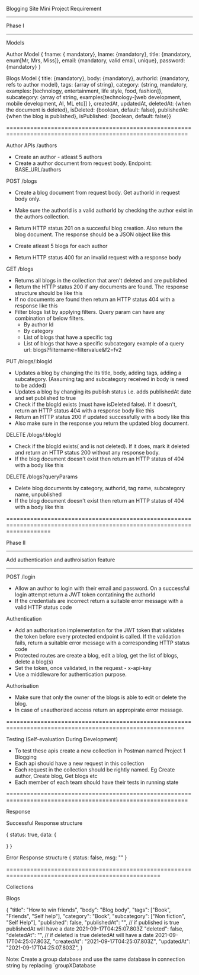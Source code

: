 Blogging Site Mini Project Requirement

-------------------------------------------------------------------------------

Phase I

-------------------------------------------------------------------------------

Models

Author Model
{ 
    fname: { mandatory}, 
    lname: {mandatory}, 
    title: {mandatory, enum[Mr, Mrs, Miss]}, 
    email: {mandatory, valid email, unique}, 
    password: {mandatory} 
}


Blogs Model
{ 
    title: {mandatory}, 
    body: {mandatory}, 
    authorId: {mandatory, refs to author model}, 
    tags: {array of string}, 
    category: {string, mandatory, examples: [technology, entertainment, life style, food, fashion]}, 
    subcategory: {array of string, examples[technology-[web development, mobile development, AI, ML etc]] }, 
    createdAt, 
    updatedAt, 
    deletedAt: {when the document is deleted}, 
    isDeleted: {boolean, default: false}, 
    publishedAt: {when the blog is published}, 
    isPublished: {boolean, default: false}}

===========================================================================================================

Author APIs /authors

   * Create an author - atleast 5 authors
   * Create a author document from request body. Endpoint: BASE_URL/authors

POST /blogs

   * Create a blog document from request body. Get authorId in request body only.

   * Make sure the authorId is a valid authorId by checking the author exist in the authors collection.

   * Return HTTP status 201 on a succesful blog creation. Also return the blog document. The response should be a JSON object   like this

   * Create atleast 5 blogs for each author

   * Return HTTP status 400 for an invalid request with a response body


GET /blogs

   * Returns all blogs in the collection that aren't deleted and are published
   * Return the HTTP status 200 if any documents are found. The response structure should be like this
   * If no documents are found then return an HTTP status 404 with a response like this
   * Filter blogs list by applying filters. Query param can have any combination of below filters.
       * By author Id
       * By category
       * List of blogs that have a specific tag
       * List of blogs that have a specific subcategory example of a query url: blogs?filtername=filtervalue&f2=fv2


PUT /blogs/:blogId

   * Updates a blog by changing the its title, body, adding tags, adding a subcategory. (Assuming tag and subcategory received in body is need to be added)
   * Updates a blog by changing its publish status i.e. adds publishedAt date and set published to true
   * Check if the blogId exists (must have isDeleted false). If it doesn't, return an HTTP status 404 with a response body like this
   * Return an HTTP status 200 if updated successfully with a body like this
   * Also make sure in the response you return the updated blog document.


DELETE /blogs/:blogId

   * Check if the blogId exists( and is not deleted). If it does, mark it deleted and return an HTTP status 200 without any response body.
   * If the blog document doesn't exist then return an HTTP status of 404 with a body like this


DELETE /blogs?queryParams

   * Delete blog documents by category, authorid, tag name, subcategory name, unpublished
   * If the blog document doesn't exist then return an HTTP status of 404 with a body like this


=========================================================================================================================

Phase II

---------------------------------------------------------------------------

Add authentication and authroisation feature

----------------------------------------------------------------------------

POST /login

   * Allow an author to login with their email and password. On a successful login attempt return a JWT token contatining the authorId
   * If the credentials are incorrect return a suitable error message with a valid HTTP status code


Authentication

   * Add an authorisation implementation for the JWT token that validates the token before every protected endpoint is called.   If the validation fails, return a suitable error message with a corresponding HTTP status code
   * Protected routes are create a blog, edit a blog, get the list of blogs, delete a blog(s)
   * Set the token, once validated, in the request - x-api-key
   * Use a middleware for authentication purpose.


Authorisation
   * Make sure that only the owner of the blogs is able to edit or delete the blog.
   * In case of unauthorized access return an appropirate error message.


==========================================================================================================

Testing (Self-evaluation During Development)

   * To test these apis create a new collection in Postman named Project 1 Blogging
   * Each api should have a new request in this collection
   * Each request in the collection should be rightly named. Eg Create author, Create blog, Get blogs etc
   * Each member of each team should have their tests in running state


===========================================================================================================


Response

Successful Response structure

{
  status: true,
  data: {

  }
}

Error Response structure
{
  status: false,
  msg: ""
}

===================================================================================================

Collections

Blogs


{
  "title": "How to win friends",
  "body": "Blog body",
  "tags": ["Book", "Friends", "Self help"],
  "category": "Book",
  "subcategory": ["Non fiction", "Self Help"],
  "published": false,
  "publishedAt": "", // if published is true publishedAt will have a date 2021-09-17T04:25:07.803Z
  "deleted": false,
  "deletedAt": "", // if deleted is true deletedAt will have a date 2021-09-17T04:25:07.803Z,
  "createdAt": "2021-09-17T04:25:07.803Z",
  "updatedAt": "2021-09-17T04:25:07.803Z",
}


Note: Create a group database and use the same database in connection string by replacing `groupXDatabase